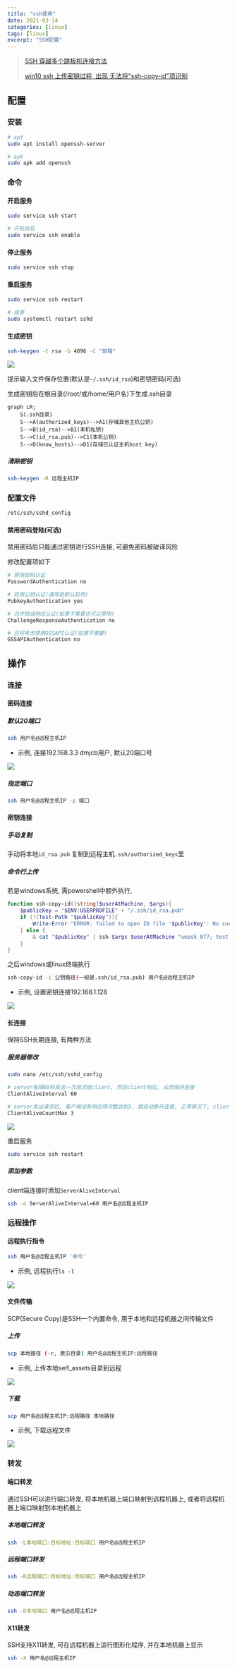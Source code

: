 ```yaml
---
title: "ssh使用"
date: 2021-03-14
categories: [linux]
tags: [linux]
excerpt: "SSH配置"
---
```


> [SSH 穿越多个跳板机连接方法](https://murphypei.github.io/blog/2021/12/ssh-proxyjump.html)
>
> [win10 ssh 上传密钥过程, 出现 无法将"ssh-copy-id"项识别](https://blog.csdn.net/Defiler_Lee/article/details/116278442)

## 配置

### 安装

```sh
# apt
sudo apt install openssh-server

# apk
sudo apk add openssh
```

### 命令

#### 开启服务

```sh
sudo service ssh start

# 开机自启
sudo service ssh enable
```

#### 停止服务

```sh
sudo service ssh stop
```

#### 重启服务

```sh
sudo service ssh restart

# 或者
sudo systemctl restart sshd
```

#### 生成密钥

```sh
ssh-keygen -t rsa -b 4096 -C "邮箱"
```

![](/assets/image/20241229_225759.jpg)

提示输入文件保存位置(默认是`~/.ssh/id_rsa`)和密钥密码(可选)

生成密钥后在根目录(/root/或/home/用户名)下生成.ssh目录

```mermaid
graph LR;
    S(.ssh目录)
    S-->A(authorized_keys)-->A1(存储其他主机公钥)
    S-->B(id_rsa)-->B1(本机私钥)
    S-->C(id_rsa.pub)-->C1(本机公钥)
    S-->D(know_hosts)-->D1(存储已认证主机host key)
```

##### 清除密钥

```sh
ssh-keygen -R 远程主机IP
```

### 配置文件

```sh
/etc/ssh/sshd_config
```

#### 禁用密码登陆(可选)

禁用密码后只能通过密钥进行SSH连接, 可避免密码被破译风险

修改配置项如下

```sh
# 禁用密码认证
PasswordAuthentication no

# 启用公钥认证(通常是默认启用)
PubkeyAuthentication yes

# 允许挑战响应认证(如果不需要也可以禁用)
ChallengeResponseAuthentication no

# 还可考虑禁用GSSAPI认证(如果不需要)
GSSAPIAuthentication no
```

## 操作

### 连接

#### 密码连接

##### 默认20端口

```sh
ssh 用户名@远程主机IP
```

- 示例, 连接192.168.3.3 dmjcb用户, 默认20端口号

![](/assets/image/20241229_225913.jpg)

##### 指定端口

```sh
ssh 用户名@远程主机IP -p 端口
```

#### 密钥连接

##### 手动复制

手动将本地`id_rsa.pub` 复制到远程主机`.ssh/authorized_keys`里

##### 命令行上传

若是windows系统, 需powershell中额外执行,

```powershell
function ssh-copy-id([string]$userAtMachine, $args){
    $publicKey = "$ENV:USERPROFILE" + "/.ssh/id_rsa.pub"
    if (!(Test-Path "$publicKey")){
        Write-Error "ERROR: failed to open ID file '$publicKey': No such file"
    } else {
        & cat "$publicKey" | ssh $args $userAtMachine "umask 077; test -d .ssh || mkdir .ssh ; cat >> .ssh/authorized_keys || exit 1"
    }
}
```

之后windows或linux终端执行

```sh
ssh-copy-id -i 公钥路径(一般是.ssh/id_rsa.pub) 用户名@远程主机IP
```

- 示例, 设置密钥连接192.168.1.128

![](/assets/image/20241229_230722.jpg)

#### 长连接

保持SSH长期连接, 有两种方法

##### 服务器修改

```sh
sudo nano /etc/ssh/sshd_config
```

```sh
# server每隔60秒发送一次请求给client, 然后client响应, 从而保持连接
ClientAliveInterval 60 

# server发出请求后, 客户端没有响应得次数达到3, 就自动断开连接, 正常情况下, client不会不响应
ClientAliveCountMax 3 
```

![](/assets/image/20241216_210900.jpg)

重启服务

```sh
sudo service ssh restart
```

##### 添加参数

client端连接时添加`ServerAliveInterval`

```sh
ssh -o ServerAliveInterval=60 用户名@远程主机IP
```

### 远程操作

#### 远程执行指令

```sh
ssh 用户名@远程主机IP '命令'
```

- 示例, 远程执行`ls -l`

![](/assets/image/20241206_221806.jpg)

#### 文件传输

SCP(Secure Copy)是SSH一个内置命令, 用于本地和远程机器之间传输文件

##### 上传

```sh
scp 本地路径 (-r, 表示目录) 用户名@远程主机IP:远程路径
```

- 示例, 上传本地self_assets目录到远程

![](/assets/image/20241214_135929.jpg)

##### 下载

```sh
scp 用户名@远程主机IP:远程路径 本地路径
```

- 示例, 下载远程文件

![](/assets/image/20241206_221634.jpg)

### 转发

#### 端口转发

通过SSH可以进行端口转发, 将本地机器上端口映射到远程机器上, 或者将远程机器上端口映射到本地机器上

##### 本地端口转发

```sh
ssh -L本地端口:目标地址:目标端口 用户名@远程主机IP
```

##### 远程端口转发

```sh
ssh -R远程端口:目标地址:目标端口 用户名@远程主机IP
```

##### 动态端口转发

```sh
ssh -D本地端口 用户名@远程主机IP
```

#### X11转发

SSH支持X11转发, 可在远程机器上运行图形化程序, 并在本地机器上显示

```sh
ssh -X 用户名@远程主机IP
```